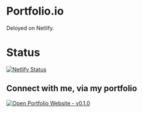 ﻿# Portfolio.io
Deloyed on Netlify.

# Status
[![Netlify Status](https://api.netlify.com/api/v1/badges/f697b964-639d-4219-b3d0-040b04f30bea/deploy-status)](https://app.netlify.com/sites/prakharmishraportfolio/deploys)

## Connect with me, via my portfolio<br /> 

[![Open Portfolio Website - v0.1.0](https://img.shields.io/static/v1?label=Open+Portfolio+Website&message=v0.1.0&color=+informational&logo=Github&logoColor=white)](https://prakharmishraportfolio.netlify.app/)
